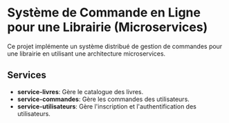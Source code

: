 # Système de Commande en Ligne pour une Librairie (Microservices)

Ce projet implémente un système distribué de gestion de commandes pour une librairie en utilisant une architecture microservices.

## Services

-   **service-livres**: Gère le catalogue des livres.
-   **service-commandes**: Gère les commandes des utilisateurs.
-   **service-utilisateurs**: Gère l'inscription et l'authentification des utilisateurs.

